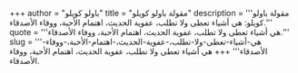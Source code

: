 +++
author = "باولو كويلو"
title = "مقولة باولو كويلو"
description = '''مقولة باولو كويلو: هي أشياء تعطى ولا تطلب، عفوية الحديث، اهتمام الأحبة، ووفاء الأصدقاء.'''
quote = '''هي أشياء تعطى ولا تطلب، عفوية الحديث، اهتمام الأحبة، ووفاء الأصدقاء.'''
slug = '''هي-أشياء-تعطى-ولا-تطلب،-عفوية-الحديث،-اهتمام-الأحبة،-ووفاء-الأصدقاء'''
+++
هي أشياء تعطى ولا تطلب، عفوية الحديث، اهتمام الأحبة، ووفاء الأصدقاء.
